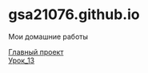 # gsa21076.github.io
Мои домашние работы

[Главный проект](https://gsa21076.github.io/main-project/ "Штукатурка стен")  
[Урок_13](https://gsa21076.github.io/adaptive/ "Адаптив")  

